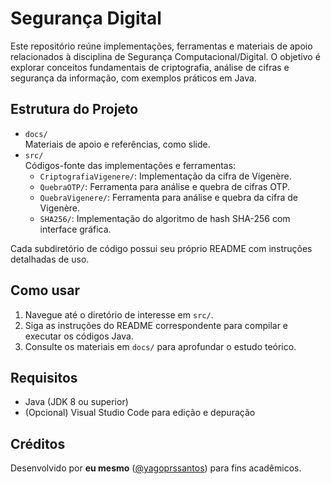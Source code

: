 # Segurança Digital

Este repositório reúne implementações, ferramentas e materiais de apoio relacionados à disciplina de Segurança Computacional/Digital. O objetivo é explorar conceitos fundamentais de criptografia, análise de cifras e segurança da informação, com exemplos práticos em Java.

## Estrutura do Projeto

- `docs/`  
  Materiais de apoio e referências, como slide.
- `src/`  
  Códigos-fonte das implementações e ferramentas:
  - `CriptografiaVigenere/`: Implementação da cifra de Vigenère.
  - `QuebraOTP/`: Ferramenta para análise e quebra de cifras OTP.
  - `QuebraVigenere/`: Ferramenta para análise e quebra da cifra de Vigenère.
  - `SHA256/`: Implementação do algoritmo de hash SHA-256 com interface gráfica.

Cada subdiretório de código possui seu próprio README com instruções detalhadas de uso.

## Como usar

1. Navegue até o diretório de interesse em `src/`.
2. Siga as instruções do README correspondente para compilar e executar os códigos Java.
3. Consulte os materiais em `docs/` para aprofundar o estudo teórico.

## Requisitos

- Java (JDK 8 ou superior)
- (Opcional) Visual Studio Code para edição e depuração

## Créditos

Desenvolvido por **eu mesmo** ([@yagoprssantos](https://github.com/yagoprssantos)) para fins acadêmicos.
